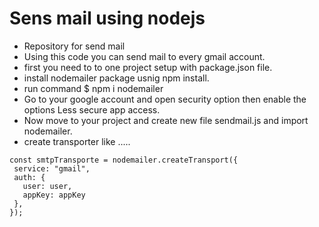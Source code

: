 # Sens mail using nodejs
- Repository for send mail
- Using this code you can send mail to every gmail account.
- first you need to to one project setup with package.json file. 
- install nodemailer package usnig npm install.
- run command  $ npm i nodemailer
- Go to your google account and open security option then enable the options Less secure app access.
- Now move to your project and create new file sendmail.js and import nodemailer.
- create transporter like .....
 ```
 const smtpTransporte = nodemailer.createTransport({
  service: "gmail",
  auth: {
    user: user,
    appKey: appKey
  },
}); 
```
 
